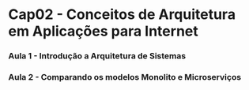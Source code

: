 # Cap02 - Conceitos de Arquitetura em Aplicações para Internet

### Aula 1 - Introdução a Arquitetura de Sistemas
### Aula 2 - Comparando os modelos Monolito e Microserviços

